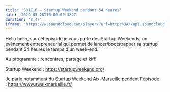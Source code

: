 ```yaml
---
title: 'S01E16 — Startup Weekend pendant 54 heures'
date: '2019-05-28T10:00:00.322Z'
duration: '8:47'
iframe: 'https://w.soundcloud.com/player/?url=https%3A//api.soundcloud.com/tracks/627817512&amp;color=%23ff5500&amp;auto_play=false&amp;hide_related=false&amp;show_comments=true&amp;show_user=true&amp;show_reposts=false&amp;show_teaser=true&amp;visual=true'
---
```


Hello hello, sur cet épisode je vous parle des Startup Weekends, un évènement entrepreneurial qui permet de lancer/bootstrapper sa startup pendant 54 heures le temps d'un week-end.

Au programme : rencontres, partage et kiff!

Startup Weekend : https://startupweekend.org/

Je parle notamment du Startup Weekend Aix-Marseille pendant l'épisode : https://www.swaixmarseille.fr/